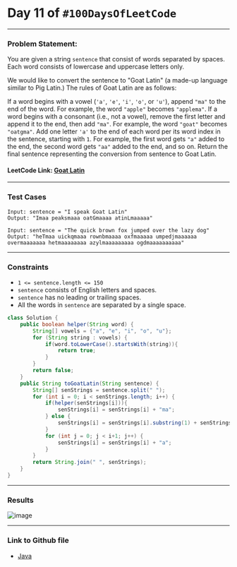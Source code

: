 # Day 11 of `#100DaysOfLeetCode`

___
### Problem Statement:  
You are given a string `sentence` that consist of words separated by spaces. Each word consists of lowercase and uppercase letters only.

We would like to convert the sentence to "Goat Latin" (a made-up language similar to Pig Latin.) The rules of Goat Latin are as follows:

If a word begins with a vowel (`'a'`, `'e'`, `'i'`, `'o'`, or `'u'`), append `"ma"` to the end of the word.
For example, the word `"apple"` becomes `"applema"`.
If a word begins with a consonant (i.e., not a vowel), remove the first letter and append it to the end, then add `"ma"`.
For example, the word `"goat"` becomes `"oatgma"`.
Add one letter `'a'` to the end of each word per its word index in the sentence, starting with `1`.
For example, the first word gets `"a"` added to the end, the second word gets `"aa"` added to the end, and so on.
Return the final sentence representing the conversion from sentence to Goat Latin.


#### LeetCode Link: [Goat Latin](https://leetcode.com/problems/goat-latin/description/)
___


### Test Cases
```
Input: sentence = "I speak Goat Latin"
Output: "Imaa peaksmaaa oatGmaaaa atinLmaaaaa"
```
```
Input: sentence = "The quick brown fox jumped over the lazy dog"
Output: "heTmaa uickqmaaa rownbmaaaa oxfmaaaaa umpedjmaaaaaa overmaaaaaaa hetmaaaaaaaa azylmaaaaaaaaa ogdmaaaaaaaaaa"
```
___

### Constraints 
* `1 <= sentence.length <= 150`
* `sentence` consists of English letters and spaces.
* `sentence` has no leading or trailing spaces.
* All the words in `sentence` are separated by a single space.

```java
class Solution {
    public boolean helper(String word) {
        String[] vowels = {"a", "e", "i", "o", "u"};
        for (String string : vowels) {
            if(word.toLowerCase().startsWith(string)){
                return true;
            }
        }
        return false;
    }
    public String toGoatLatin(String sentence) {
        String[] senStrings = sentence.split(" ");
        for (int i = 0; i < senStrings.length; i++) {
            if(helper(senStrings[i])){
                senStrings[i] = senStrings[i] + "ma";
            } else {
                senStrings[i] = senStrings[i].substring(1) + senStrings[i].substring(0,1) + "ma";
            }
            for (int j = 0; j < i+1; j++) {
                senStrings[i] = senStrings[i] + "a";
            }
        }
        return String.join(" ", senStrings);
    }
}
```
___
### Results
![image](https://user-images.githubusercontent.com/31382363/209798635-5c4fa52d-eee4-488a-9b95-64d2a630361d.png)

___

### Link to Github file  
* [Java](https://github.com/studentdevelops/100DaysOfLeetCode/blob/c1d99fc3804e12fb37127fe3da14c8aaa6b39d46/Day47_Goat_Latin/code.java)
